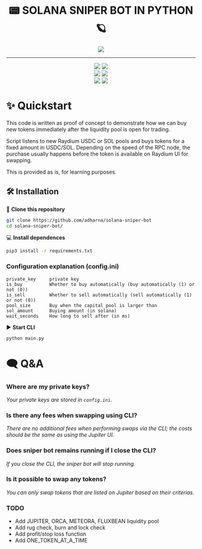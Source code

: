 <div align="center">
    <h1>📟 SOLANA SNIPER BOT IN PYTHON 🪐</h1>
<img src="https://github.com/DevSolana/solana-sniper-python/assets/163946998/ed2bac1b-0bf6-4a84-b813-431902fcba2b">


</div>

---

<p align="center">
    <img src="https://img.shields.io/github/stars/adharna/solana-sniper-bot">
    <img src="https://img.shields.io/github/forks/adharna/solana-sniper-bot">
    <br>
    <img src="https://img.shields.io/github/issues/adharna/solana-sniper-bot">
    <img src="https://img.shields.io/github/issues-closed/adharna/solana-sniper-bot">
    <br>
    <img src="https://img.shields.io/github/languages/top/adharna/solana-sniper-bot">
    <img src="https://img.shields.io/github/last-commit/adharna/solana-sniper-bot">
    <br>
</p>

# ✨ Quickstart

This code is written as proof of concept to demonstrate how we can buy new tokens immediately after the liquidity pool is open for trading.

Script listens to new Raydium USDC or SOL pools and buys tokens for a fixed amount in USDC/SOL.
Depending on the speed of the RPC node, the purchase usually happens before the token is available on Raydium UI for swapping.

This is provided as is, for learning purposes.

## 🛠️ Installation

💾 **Clone this repository**
```sh
git clone https://github.com/adharna/solana-sniper-bot
cd solana-sniper-bot/
```

💻 **Install dependences**
```sh
pip3 install -r requirements.txt
```

### Configuration explanation (config.ini)
```commandline
private_key     private key
is_buy          Whether to buy automatically (buy automatically (1) or not (0))
is_sell         Whether to sell automatically (sell automatically (1) or not (0))
pool_size       Buy when the capital pool is larger than
sol_amount      Buying amount (in solana)
wait_seconds    How long to sell after (in ms)
```

▶️ **Start CLI**
```sh
python main.py
```

# 🗨️ Q&A
### Where are my private keys?
*Your private keys are stored in `config.ini`.*
### Is there any fees when swapping using CLI?
*There are no additional fees when performing swaps via the CLI; the costs should be the same as using the Jupiter UI.*
### Does sniper bot remains running if I close the CLI?
*If you close the CLI, the sniper bot will stop running.*
### Is it possible to swap any tokens?
*You can only swap tokens that are listed on Jupiter based on their criterias.*


### TODO

- Add JUPITER, ORCA, METEORA, FLUXBEAN liquidity pool
- Add rug check, burn and lock check
- Add profit/stop loss function
- Add ONE_TOKEN_AT_A_TIME
